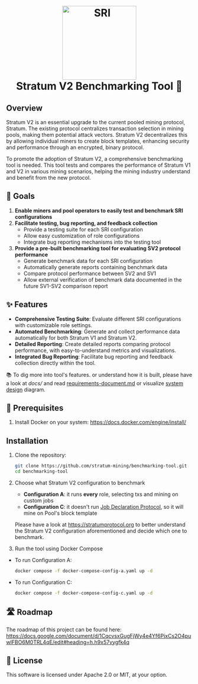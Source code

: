 <h1 align="center">
  <br>
  <a href="https://stratumprotocol.org"><img src="https://github.com/stratum-mining/stratumprotocol.org/blob/660ecc6ccd2eca82d0895cef939f4670adc6d1f4/src/.vuepress/public/assets/stratum-logo%402x.png" alt="SRI" width="200"></a>
  <br>
Stratum V2 Benchmarking Tool 📏
  <br>
</h1>


## Overview

Stratum V2 is an essential upgrade to the current pooled mining protocol, Stratum. The existing protocol centralizes transaction selection in mining pools, making them potential attack vectors. Stratum V2 decentralizes this by allowing individual miners to create block templates, enhancing security and performance through an encrypted, binary protocol.

To promote the adoption of Stratum V2, a comprehensive benchmarking tool is needed. This tool tests and compares the performance of Stratum V1 and V2 in various mining scenarios, helping the mining industry understand and benefit from the new protocol.

## 🎯 Goals

1. **Enable miners and pool operators to easily test and benchmark SRI configurations**
2. **Facilitate testing, bug reporting, and feedback collection**
    - Provide a testing suite for each SRI configuration
    - Allow easy customization of role configurations
    - Integrate bug reporting mechanisms into the testing tool
3. **Provide a pre-built benchmarking tool for evaluating SV2 protocol performance**
    - Generate benchmark data for each SRI configuration
    - Automatically generate reports containing benchmark data
    - Compare protocol performance between SV2 and SV1
    - Allow external verification of benchmark data documented in the future SV1-SV2 comparison report

## ✨ Features

- **Comprehensive Testing Suite**: Evaluate different SRI configurations with customizable role settings.
- **Automated Benchmarking**: Generate and collect performance data automatically for both Stratum V1 and Stratum V2.
- **Detailed Reporting**: Create detailed reports comparing protocol performance, with easy-to-understand metrics and visualizations.
- **Integrated Bug Reporting**: Facilitate bug reporting and feedback collection directly within the tool.

📚 To dig more into tool's features. or understand how it is built, please have a look at *docs/* and read [requirements-document.md](./docs/requirements-document.md) or visualize [system design](./docs/system-design.png) diagram.


## 🐳 Prerequisites

1. Install Docker on your system: https://docs.docker.com/engine/install/

## Installation

1. Clone the repository:
    ```bash
    git clone https://github.com/stratum-mining/benchmarking-tool.git
    cd benchmarking-tool
    ```

2. Choose what Stratum V2 configuration to benchmark
   - **Configuration A**: it runs **every** role, selecting txs and mining on custom jobs
   - **Configuration C**: it doesn't run [Job Declaration Protocol](https://github.com/stratum-mining/sv2-spec/blob/main/06-Job-Declaration-Protocol.md), so it will mine on Pool's block template
  
    Please have a look at https://stratumprotocol.org to better understand the Stratum V2 configuration aforementioned and decide which one to benchmark.

3. Run the tool using Docker Compose
- To run Configuration A:
     ```bash
     docker compose -f docker-compose-config-a.yaml up -d
     ```
- To run Configuration C:
     ```bash
     docker compose -f docker-compose-config-c.yaml up -d
     ```

## 🛣 Roadmap 

The roadmap of this project can be found here: https://docs.google.com/document/d/1CqcvsxGugFjWy4e4Yf6PjxCs2O4puwlFBO6M0TRL4qE/edit#heading=h.h9x57vygfk4q

## 📖 License

This software is licensed under Apache 2.0 or MIT, at your option.